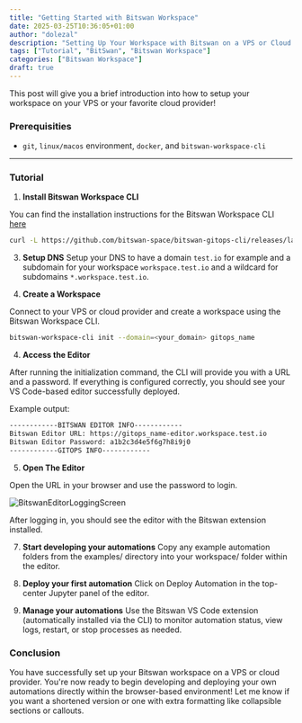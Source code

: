 ```yaml
---
title: "Getting Started with Bitswan Workspace"
date: 2025-03-25T10:36:05+01:00
author: "dolezal"
description: "Setting Up Your Workspace with Bitswan on a VPS or Cloud Provider"
tags: ["Tutorial", "BitSwan", "Bitswan Workspace"]
categories: ["Bitswan Workspace"]
draft: true
---
```


This post will give you a brief introduction into how to setup your workspace on your VPS or your favorite cloud provider!

### Prerequisities

- `git`, `linux/macos` environment, `docker`, and `bitswan-workspace-cli`

---

### Tutorial

1. **Install Bitswan Workspace CLI**

You can find the installation instructions for the Bitswan Workspace CLI [here](https://github.com/bitswan-space/bitswan-workspaces)

```bash
curl -L https://github.com/bitswan-space/bitswan-gitops-cli/releases/latest/download/bitswan-gitops-cli_Linux_x86_64.tar.gz | tar -xz
```

3. **Setup DNS**
Setup your DNS to have a domain `test.io` for example and a subdomain for your workspace `workspace.test.io` and a wildcard for subdomains `*.workspace.test.io`.

3. **Create a Workspace**

Connect to your VPS or cloud provider and create a workspace using the Bitswan Workspace CLI.

```bash
bitswan-workspace-cli init --domain=<your_domain> gitops_name
```

4. **Access the Editor**

After running the initialization command, the CLI will provide you with a URL and a password. If everything is configured correctly, you should see your VS Code-based editor successfully deployed.

Example output:
```bash
------------BITSWAN EDITOR INFO------------
Bitswan Editor URL: https://gitops_name-editor.workspace.test.io
Bitswan Editor Password: a1b2c3d4e5f6g7h8i9j0
------------GITOPS INFO------------
```

5. **Open The Editor**

Open the URL in your browser and use the password to login.
<!-- TODO fix images -->
![BitswanEditorLoggingScreen](/static/images/webforms/url.png)

After logging in, you should see the editor with the Bitswan extension installed.

7. **Start developing your automations**
Copy any example automation folders from the examples/ directory into your workspace/ folder within the editor.

8. **Deploy your first automation**
Click on Deploy Automation in the top-center Jupyter panel of the editor.

9. **Manage your automations**
Use the Bitswan VS Code extension (automatically installed via the CLI) to monitor automation status, view logs, restart, or stop processes as needed.

### Conclusion
You have successfully set up your Bitswan workspace on a VPS or cloud provider. You're now ready to begin developing and deploying your own automations directly within the browser-based environment! Let me know if you want a shortened version or one with extra formatting like collapsible sections or callouts.
